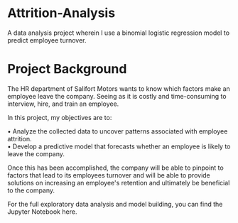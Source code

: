 # Attrition-Analysis
A data analysis project wherein I use a binomial logistic regression model to predict employee turnover.

# Project Background
The HR department of Salifort Motors wants to know which factors make an employee leave the company. Seeing as it is costly and time-consuming to interview, hire, and train an employee.

In this project, my objectives are to: <br/>

  • Analyze the collected data to uncover patterns associated with employee attrition. <br/>
  • Develop a predictive model that forecasts whether an employee is likely to leave the company.

Once this has been accomplished, the company will be able to pinpoint to factors that lead to its employees turnover and will be able to provide solutions on increasing an employee's retention and ultimately be beneficial to the company.

For the full exploratory data analysis and model building, you can find the Jupyter Notebook here.
